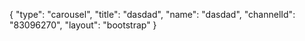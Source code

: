 {
    "type": "carousel",
    "title": "dasdad",
    "name": "dasdad",
    "channelId": "83096270",
    "layout": "bootstrap"
}